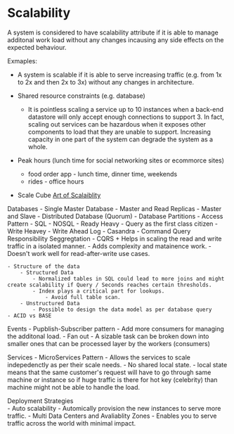 # Scalability

A system is considered to have scalability attribute if it is able to manage additonal work load without any changes incausing any side effects on the expected behaviour. 

Exmaples:
 - A system is scalable if it is able to serve increasing traffic (e.g. from 1x to 2x and then 2x to 3x) without any changes in architecture.

- Shared resource constraints (e.g. database)
	- It is pointless scaling a service up to 10 instances when a back-end datastore will only accept enough connections to support 3. In fact, scaling out services can be hazardous when it exposes other components to load that they are unable to support. Increasing capacity in one part of the system can degrade the system as a whole.
 - Peak hours (lunch time for social networking sites or ecommorce sites)
	- food order app - lunch time, dinner time, weekends
	- rides - office hours
 - Scale Cube [Art of Scalaiblity](https://akfpartners.com/growth-blog/scale-cube)

Databases
    - Single Master Database
    - Master and Read Replicas
    - Master and Slave
    - Distributed Database (Quorum)
    - Database Partitions
    - Access Pattern
        - SQL
        - NOSQL
    - Ready Heavy
        - Query as the first class citizen
    - Write Heavey
        - Write Ahead Log - Casandra
    - Command Query Responsibility Seggregtation - CQRS
        + Helps in scaling the read and write traffic in a isolated manner.
        - Adds complexity and matainence work. 
        - Doesn't work well for read-after-write use cases.

    - Structure of the data
        - Structured Data
            - Normalized tables in SQL could lead to more joins and might create scalability if Query / Seconds reaches certain thresholds.
            - Index plays a critical part for lookups.
                - Avoid full table scan.
        - Unstructured Data
            - Possible to design the data model as per database query
    - ACID vs BASE

Events
    - Pupblish-Subscriber pattern
        - Add more consumers for managing the additonal load.
    - Fan out
        - A sizable task can be broken down into smaller ones that can be processed layer by the workers (consumers)


Services
    - MicroServices Pattern
        - Allows the services to scale indepedenctly as per their scale needs.
    - No shared local state.
	    - local state means that the same customer's request will have to go through same machine or instance so if huge traffic is there for hot key (celebrity) than machine might not be able to handle the load.
        
Deployment Strategies     
    - Auto scalability
        - Automically provision the new instances to serve more traffic.
    - Multi Data Centers and Avaliablity Zones
        -  Enables you to serve traffic across the world with minimal impact.
    